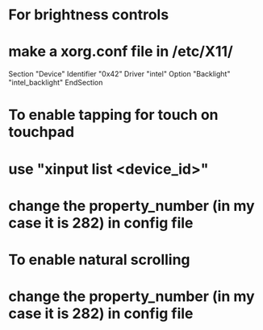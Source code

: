 # For brightness controls
# make a xorg.conf file in /etc/X11/
Section "Device"
    Identifier  "0x42"
    Driver      "intel"
    Option      "Backlight"  "intel_backlight"
EndSection

# To enable tapping for touch on touchpad
# use "xinput list <device_id>"
# change the property_number (in my case it is 282) in config file

# To enable natural scrolling
# change the property_number (in my case it is 282) in config file

